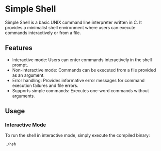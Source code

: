 # Simple Shell
Simple Shell is a basic UNIX command line interpreter written in C. It provides a minimalist shell environment where users can execute commands interactively or from a file.

## Features
- Interactive mode: Users can enter commands interactively in the shell prompt.
- Non-interactive mode: Commands can be executed from a file provided as an argument.
- Error handling: Provides informative error messages for command execution failures and file errors.
- Supports simple commands: Executes one-word commands without arguments.

## Usage
### Interactive Mode
To run the shell in interactive mode, simply execute the compiled binary:
```bash
./hsh
